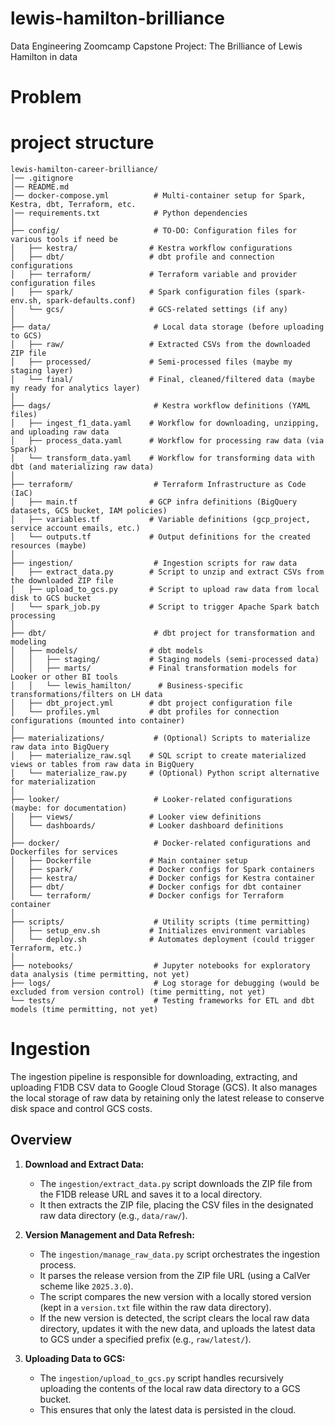 # lewis-hamilton-brilliance
Data Engineering Zoomcamp Capstone Project: The Brilliance of Lewis Hamilton in data

# Problem

# project structure
```
lewis-hamilton-career-brilliance/
│── .gitignore
│── README.md
│── docker-compose.yml          # Multi-container setup for Spark, Kestra, dbt, Terraform, etc.
│── requirements.txt            # Python dependencies
│
├── config/                     # TO-DO: Configuration files for various tools if need be
│   ├── kestra/                # Kestra workflow configurations
│   ├── dbt/                   # dbt profile and connection configurations
│   ├── terraform/             # Terraform variable and provider configuration files
│   ├── spark/                 # Spark configuration files (spark-env.sh, spark-defaults.conf)
│   └── gcs/                   # GCS-related settings (if any)
│
├── data/                       # Local data storage (before uploading to GCS)
│   ├── raw/                   # Extracted CSVs from the downloaded ZIP file
│   ├── processed/             # Semi-processed files (maybe my staging layer)
│   └── final/                 # Final, cleaned/filtered data (maybe my ready for analytics layer)
│
├── dags/                       # Kestra workflow definitions (YAML files)
│   ├── ingest_f1_data.yaml    # Workflow for downloading, unzipping, and uploading raw data
│   ├── process_data.yaml      # Workflow for processing raw data (via Spark)
│   └── transform_data.yaml    # Workflow for transforming data with dbt (and materializing raw data)
│
├── terraform/                  # Terraform Infrastructure as Code (IaC)
│   ├── main.tf                # GCP infra definitions (BigQuery datasets, GCS bucket, IAM policies)
│   ├── variables.tf           # Variable definitions (gcp_project, service account emails, etc.)
│   └── outputs.tf             # Output definitions for the created resources (maybe)
│
├── ingestion/                  # Ingestion scripts for raw data
│   ├── extract_data.py        # Script to unzip and extract CSVs from the downloaded ZIP file
│   ├── upload_to_gcs.py       # Script to upload raw data from local disk to GCS bucket
│   └── spark_job.py           # Script to trigger Apache Spark batch processing
│
├── dbt/                        # dbt project for transformation and modeling
│   ├── models/                # dbt models
│   │   ├── staging/           # Staging models (semi-processed data)
│   │   ├── marts/             # Final transformation models for Looker or other BI tools
│   │   └── lewis_hamilton/      # Business-specific transformations/filters on LH data
│   ├── dbt_project.yml        # dbt project configuration file
│   └── profiles.yml           # dbt profiles for connection configurations (mounted into container)
│
├── materializations/           # (Optional) Scripts to materialize raw data into BigQuery
│   ├── materialize_raw.sql    # SQL script to create materialized views or tables from raw data in BigQuery
│   └── materialize_raw.py     # (Optional) Python script alternative for materialization
│
├── looker/                     # Looker-related configurations (maybe: for documentation)
│   ├── views/                 # Looker view definitions
│   └── dashboards/            # Looker dashboard definitions
│
├── docker/                     # Docker-related configurations and Dockerfiles for services
│   ├── Dockerfile             # Main container setup
│   ├── spark/                 # Docker configs for Spark containers
│   ├── kestra/                # Docker configs for Kestra container
│   ├── dbt/                   # Docker configs for dbt container
│   └── terraform/             # Docker configs for Terraform container
│
├── scripts/                    # Utility scripts (time permitting)
│   ├── setup_env.sh           # Initializes environment variables
│   └── deploy.sh              # Automates deployment (could trigger Terraform, etc.)
│
├── notebooks/                  # Jupyter notebooks for exploratory data analysis (time permitting, not yet)
├── logs/                       # Log storage for debugging (would be excluded from version control) (time permitting, not yet)
└── tests/                      # Testing frameworks for ETL and dbt models (time permitting, not yet)
```

# Ingestion

The ingestion pipeline is responsible for downloading, extracting, and uploading F1DB CSV data to Google Cloud Storage (GCS). It also manages the local storage of raw data by retaining only the latest release to conserve disk space and control GCS costs.

## Overview

1. **Download and Extract Data:**  
   - The `ingestion/extract_data.py` script downloads the ZIP file from the F1DB release URL and saves it to a local directory.
   - It then extracts the ZIP file, placing the CSV files in the designated raw data directory (e.g., `data/raw/`).

2. **Version Management and Data Refresh:**  
   - The `ingestion/manage_raw_data.py` script orchestrates the ingestion process.
   - It parses the release version from the ZIP file URL (using a CalVer scheme like `2025.3.0`).
   - The script compares the new version with a locally stored version (kept in a `version.txt` file within the raw data directory).
   - If the new version is detected, the script clears the local raw data directory, updates it with the new data, and uploads the latest data to GCS under a specified prefix (e.g., `raw/latest/`).

3. **Uploading Data to GCS:**  
   - The `ingestion/upload_to_gcs.py` script handles recursively uploading the contents of the local raw data directory to a GCS bucket.
   - This ensures that only the latest data is persisted in the cloud.
